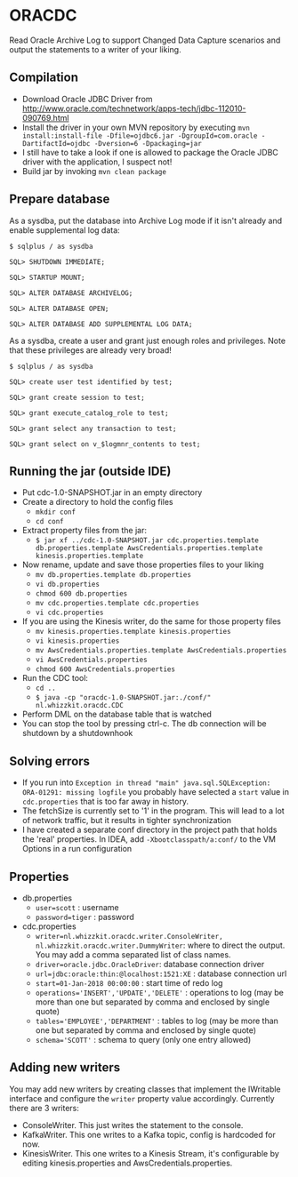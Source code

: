 # ORACDC

Read Oracle Archive Log to support Changed Data Capture scenarios and output the statements to a writer of your liking.

## Compilation

- Download Oracle JDBC Driver from http://www.oracle.com/technetwork/apps-tech/jdbc-112010-090769.html
- Install the driver in your own MVN repository by executing `mvn install:install-file -Dfile=ojdbc6.jar -DgroupId=com.oracle -DartifactId=ojdbc -Dversion=6 -Dpackaging=jar`
- I still have to take a look if one is allowed to package the Oracle JDBC driver with the application, I suspect not!
- Build jar by invoking `mvn clean package`

## Prepare database

As a sysdba, put the database into Archive Log mode if it isn't already and enable supplemental log data:

`$ sqlplus / as sysdba`

`SQL> SHUTDOWN IMMEDIATE;`

`SQL> STARTUP MOUNT;`

`SQL> ALTER DATABASE ARCHIVELOG;`

`SQL> ALTER DATABASE OPEN;`

`SQL> ALTER DATABASE ADD SUPPLEMENTAL LOG DATA;`

As a sysdba, create a user and grant just enough roles and privileges. Note that these privileges are already very broad!

`$ sqlplus / as sysdba`

`SQL> create user test identified by test;`

`SQL> grant create session to test;`

`SQL> grant execute_catalog_role to test;`

`SQL> grant select any transaction to test;`

`SQL> grant select on v_$logmnr_contents to test;`

## Running the jar (outside IDE)

- Put cdc-1.0-SNAPSHOT.jar in an empty directory
- Create a directory to hold the config files
  * `mkdir conf`
  * `cd conf`
- Extract property files from the jar:
  * `$ jar xf ../cdc-1.0-SNAPSHOT.jar cdc.properties.template db.properties.template AwsCredentials.properties.template kinesis.properties.template`
- Now rename, update and save those properties files to your liking
  * `mv db.properties.template db.properties`
  * `vi db.properties`
  * `chmod 600 db.properties`
  * `mv cdc.properties.template cdc.properties`
  * `vi cdc.properties`
- If you are using the Kinesis writer, do the same for those property files
  * `mv kinesis.properties.template kinesis.properties`
  * `vi kinesis.properties`
  * `mv AwsCredentials.properties.template AwsCredentials.properties`
  * `vi AwsCredentials.properties`
  * `chmod 600 AwsCredentials.properties`
- Run the CDC tool:
  * `cd ..`
  * `$ java -cp "oracdc-1.0-SNAPSHOT.jar:./conf/" nl.whizzkit.oracdc.CDC`
- Perform DML on the database table that is watched
- You can stop the tool by pressing ctrl-c. The db connection will be shutdown by a shutdownhook

## Solving errors 

- If you run into `Exception in thread "main" java.sql.SQLException: ORA-01291: missing logfile` you probably have selected a `start` value in `cdc.properties` that is too far away in history.
- The fetchSize is currently set to '1' in the program. This will lead to a lot of network traffic, but it results in tighter synchronization
- I have created a separate conf directory in the project path that holds the 'real' properties. In IDEA, add `-Xbootclasspath/a:conf/` to the VM Options in a run configuration

## Properties

- db.properties
  * `user=scott` : username
  * `password=tiger` : password
- cdc.properties
  * `writer=nl.whizzkit.oracdc.writer.ConsoleWriter, nl.whizzkit.oracdc.writer.DummyWriter`: where to direct the output. You may add a comma separated list of class names.
  * `driver=oracle.jdbc.OracleDriver`: database connection driver
  * `url=jdbc:oracle:thin:@localhost:1521:XE` : database connection url
  * `start=01-Jan-2018 00:00:00` : start time of redo log
  * `operations='INSERT','UPDATE','DELETE'` : operations to log (may be more than one but separated by comma and enclosed by single quote)
  * `tables='EMPLOYEE','DEPARTMENT'` : tables to log (may be more than one but separated by comma and enclosed by single quote)
  * `schema='SCOTT'` : schema to query (only one entry allowed)

## Adding new writers

You may add new writers by creating classes that implement the IWritable interface and configure the `writer` property value accordingly. Currently there are 3 writers:

- ConsoleWriter. This just writes the statement to the console.
- KafkaWriter. This one writes to a Kafka topic, config is hardcoded for now.
- KinesisWriter. This one writes to a Kinesis Stream, it's configurable by editing kinesis.properties and AwsCredentials.properties.
